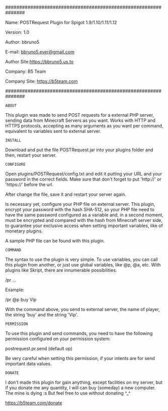 ###############################################################

Name: POSTRequest Plugin for Spigot 1.9/1.10/1.11/1.12

Version: 1.0

Author: bbruno5

E-mail: <bbruno5.ever@gmail.com>

Author Site:<https://bbruno5.us.to>

Company: B5 Team

Company Site: <https://b5team.com>

###############################################################

	ABOUT

This plugin was made to send POST requests for a
external PHP server, sending data from Minecraft Servers
as you want. Works with HTTP and HTTPS protocols,
accepting as many arguments as you want per command,
equivalent to variables sent to external server.



	INSTALL

Download and put the file POSTRequest.jar into your plugins folder and then, restart your server.



	CONFIGURE

Open plugins/POSTRequest/config.txt and edit it putting
your URL and your password in the correct fields. Make
sure that don't forget to put 'http://' or 'https://'
before the url.

After change the file, save it and restart your server
again.

Is necessary yet, configure your PHP file on external
server. This plugin, encrypt your password with the hash
SHA-512, so your PHP file need to have the same password
configured as a variable and, in a second moment, must
be encrypted and compared with the hash from Minecraft
server side, to guarantee your exclusive access when
setting important variables, like of monetary plugins.

A sample PHP file can be found with this plugin.



	COMMAND

The syntax to use the plugin is very simple. To use variables, you can call this plugin from another, or just use
global variables, like @p, @a, etc. With plugins like
Skript, there are innumerable possibilities.

/pr <argument1> <argument2> <argument3> ...

Example:

/pr @p buy Vip

With the command above, you send to external server, the
name of player, the string 'buy' and the string 'Vip'.



	PERMISSION

To use this plugin and send commands, you need to have the
following permission configured on your permission system:

  postrequest.pr.send (default op)

Be very careful when setting this permission, if your intents are for send important data values.



	DONATE

I don't made this plugin for gain anything, except facilities on my server, but if you donate me any quantity, I will
can buy (someday) a new computer. The mine is dying :s But
feel free to use without donating ^_^

  https://b5team.com/donate
